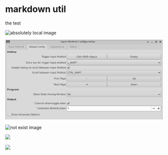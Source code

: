 # markdown util

the test

![absolutely local image](/home/navyd/Workspaces/projects/blog-resources/assets/images/0c1c6c89-5dfb-4a5e-a4c5-6aac1b299b37.png)

![test image](test.png)

![not exist image](test/_not_exists_test.png)

![](https://www.baidu.com/img/PCtm_d9c8750bed0b3c7d089fa7d55720d6cf.png)

![](https://fsafthe234notexist.com/a/b/c_aaaa/a.png)
